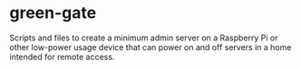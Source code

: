# green-gate
Scripts and files to create a minimum admin server on a Raspberry Pi or other low-power usage device that can power on and off servers in a home intended for remote access.
